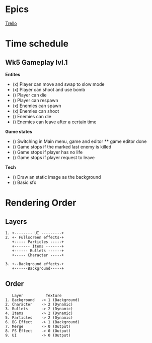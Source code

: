 
# Epics
[Trello](https://trello.com/b/d367iSaP/untitled-and-will-be-titled-shooter-game)
# Time schedule

## Wk5 Gameplay lvl.1
**Entites**
* (x) Player can move and swap to slow mode
* (x) Player can shoot and use bomb
* () Player can die
* () Player can respawn
* (x) Enemies can spawn
* (x) Enemies can shoot
* () Enemies can die
* () Enemies can leave after a certain time

**Game states**
* () Switching in Main menu, game and editor
   ** game editor done
* () Game stops if the marked last enemy is killed
* () Game stops if player has no life
* () Game stops if player request to leave

**Tech**
* () Draw an static image as the background
* () Basic sfx

# Rendering Order

## Layers
```
1. +-------- UI ---------+
2. +- Fullscreen effects-+
   +----- Particles -----+
   +------- Items -------+
   +------ Bullets ------+
   +----- Character -----+

3. +--Background effects-+
   +------Background-----+
```

## Order
```
   Layer          Texture
1. Background   -> 1 (Background)
2. Character    -> 2 (Dynamic)
3. Bullets      -> 2 (Dynamic)
4. Items        -> 2 (Dynamic)
5. Particles    -> 2 (Dynamic)
6. BG Effect    -> 1 (Background)
7. Merge        -> 0 (Output)
8. FS Effect    -> 0 (Output)
9. UI           -> 0 (Output)
```
